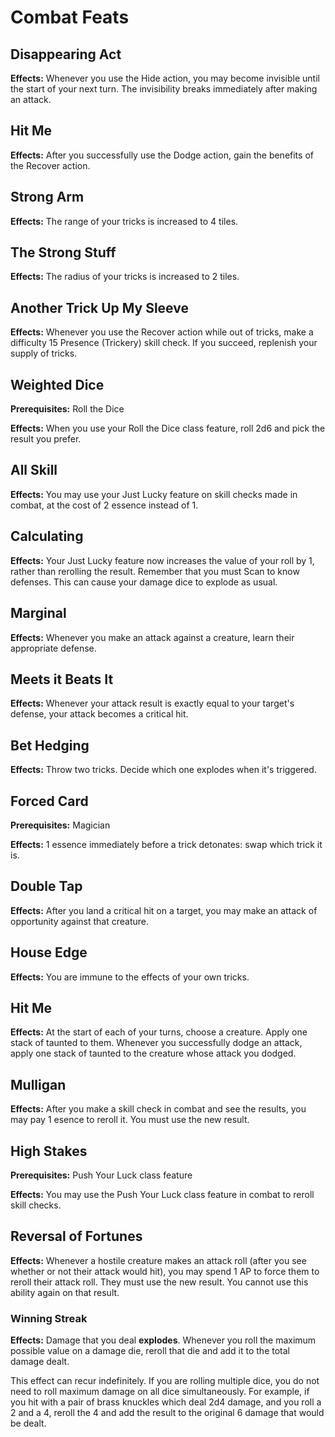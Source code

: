 # Combat Feats

## Disappearing Act

**Effects:** Whenever you use the Hide action, you may become invisible until the start of your next turn. The invisibility breaks immediately after making an attack.

## Hit Me

**Effects:** After you successfully use the Dodge action, gain the benefits of the Recover action.

## Strong Arm

**Effects:** The range of your tricks is increased to 4 tiles.

## The Strong Stuff

**Effects:** The radius of your tricks is increased to 2 tiles.

## Another Trick Up My Sleeve

**Effects:** Whenever you use the Recover action while out of tricks, make a difficulty 15 Presence (Trickery) skill check. If you succeed, replenish your supply of tricks.

## Weighted Dice

**Prerequisites:** Roll the Dice

**Effects:** When you use your Roll the Dice class feature, roll 2d6 and pick the result you prefer.

## All Skill

**Effects:** You may use your Just Lucky feature on skill checks made in combat, at the cost of 2 essence instead of 1.

## Calculating

**Effects:** Your Just Lucky feature now increases the value of your roll by 1, rather than rerolling the result. Remember that you must Scan to know defenses. This can cause your damage dice to explode as usual.

## Marginal

**Effects:** Whenever you make an attack against a creature, learn their appropriate defense.

## Meets it Beats It

**Effects:** Whenever your attack result is exactly equal to your target's defense, your attack becomes a critical hit.

## Bet Hedging

**Effects:** Throw two tricks. Decide which one explodes when it's triggered.

## Forced Card

**Prerequisites:** Magician

**Effects:** 1 essence immediately before a trick detonates: swap which trick it is.

## Double Tap

**Effects:** After you land a critical hit on a target, you may make an attack of opportunity against that creature.

## House Edge

**Effects:** You are immune to the effects of your own tricks.

## Hit Me

**Effects:** At the start of each of your turns, choose a creature. Apply one stack of taunted to them. Whenever you successfully dodge an attack, apply one stack of taunted to the creature whose attack you dodged.

## Mulligan

**Effects:** After you make a skill check in combat and see the results, you may pay 1 esence to reroll it. You must use the new result.

## High Stakes

**Prerequisites:** Push Your Luck class feature

**Effects:** You may use the Push Your Luck class feature in combat to reroll skill checks.

## Reversal of Fortunes

**Effects:**  Whenever a hostile creature makes an attack roll (after you see whether or not their attack would hit), you may spend 1 AP to force them to reroll their attack roll. They must use the new result. You cannot use this ability again on that result.

### Winning Streak

**Effects:** Damage that you deal **explodes**. Whenever you roll the maximum possible value on a damage die, reroll that die and add it to the total damage dealt.

This effect can recur indefinitely. If you are rolling multiple dice, you do not need to roll maximum damage on all dice simultaneously. For example, if you hit with a pair of brass knuckles which deal 2d4 damage, and you roll a 2 and a 4, reroll the 4 and add the result to the original 6 damage that would be dealt.
